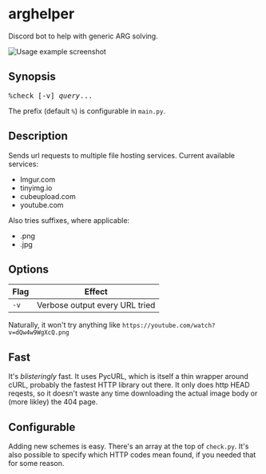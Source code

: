 # arghelper
Discord bot to help with generic ARG solving.

![Usage example screenshot](https://cdn.discordapp.com/attachments/397866475597201408/451588402140413973/unknown.png)

## Synopsis

<pre>
%check [-v] <em>query</em>...
</pre>

The prefix (default `%`) is configurable in `main.py`.

## Description

Sends url requests to multiple file hosting services.
Current available services:
* Imgur.com
* tinyimg.io
* cubeupload.com
* youtube.com

Also tries suffixes, where applicable:

* .png
* .jpg

## Options

| Flag | Effect                         |
|------|--------------------------------|
| `-v` | Verbose output every URL tried |


Naturally, it won't try anything like `https://youtube.com/watch?v=dQw4w9WgXcQ.png`

## Fast

It's *blisteringly* fast. It uses PycURL, which is itself a thin wrapper around cURL, probably the fastest HTTP library out there.
It only does http HEAD reqests, so it doesn't waste any time downloading the actual image body or (more likley) the 404 page.

## Configurable

Adding new schemes is easy. There's an array at the top of `check.py`.
It's also possible to specify which HTTP codes mean found, if you needed that for some reason.
